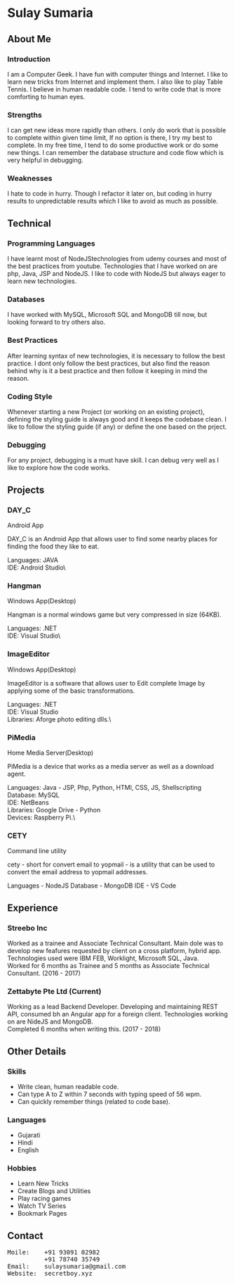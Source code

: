 # Sulay Sumaria

## About Me

### Introduction

I am a Computer Geek. I have fun with computer things and Internet. I like to learn new tricks from Internet and implement them. I also like to play Table Tennis. I believe in human readable code. I tend to write code that is more comforting to human eyes.

### Strengths

I can get new ideas more rapidly than others. I only do work that is possible to complete within given time limit, If no option is there, I try my best to complete. In my free time, I tend to do some productive work or do some new things. I can remember the database structure and code flow which is very helpful in debugging.

### Weaknesses

I hate to code in hurry. Though I refactor it later on, but coding in hurry results to unpredictable results which I like to avoid as much as possible.

## Technical

### Programming Languages

I have learnt most of NodeJStechnologies from udemy courses and most of the best practices from youtube. Technologies that I have worked on are php, Java, JSP and NodeJS. I like to code with NodeJS but always eager to learn new technologies.

### Databases

I have worked with MySQL, Microsoft SQL and MongoDB till now, but looking forward to try others also.

### Best Practices

After learning syntax of new technologies, it is necessary to follow the best practice. I dont only follow the best practices, but also find the reason behind why is it a best practice and then follow it keeping in mind the reason.

### Coding Style

Whenever starting a new Project (or working on an existing project), defining the styling guide is always good and it keeps the codebase clean. I like to follow the styling guide (if any) or define the one based on the prject.

### Debugging

For any project, debugging is a must have skill. I can debug very well as I like to explore how the code works.

## Projects

### DAY_C

Android App

DAY_C is an Android App that allows user to find some nearby places for finding the food they like to eat.

Languages: JAVA\
IDE: Android Studio\

### Hangman

Windows App(Desktop)

Hangman is a normal windows game but very compressed in size (64KB).

Languages: .NET\
IDE: Visual Studio\

### ImageEditor

Windows App(Desktop)

ImageEditor is a software that allows user to Edit complete Image by applying some of the basic transformations.

Languages: .NET\
IDE: Visual Studio\
Libraries: Aforge photo editing dlls.\

### PiMedia

Home Media Server(Desktop)

PiMedia is a device that works as a media server as well as a download agent.

Languages: Java - JSP, Php, Python, HTMl, CSS, JS, Shellscripting\
Database: MySQL\
IDE: NetBeans\
Libraries: Google Drive - Python\
Devices: Raspberry Pi.\

### CETY

Command line utility

cety - short for convert email to yopmail - is a utility that can be used to convert the email address to yopmail addresses.

Languages - NodeJS
Database - MongoDB
IDE - VS Code

## Experience

### Streebo Inc

Worked as a trainee and Associate Technical Consultant. Main dole was to develop new feafures requested by client on a cross platform, hybrid app. Technologies used were IBM FEB, Worklight, Microsoft SQL, Java.\
Worked for 6 months as Trainee and 5 months as Associate Technical Consultant. (2016 - 2017)

### Zettabyte Pte Ltd (Current)

Working as a lead Backend Developer. Developing and maintaining REST API, consumed bh an Angular app for a foreign client. Technologies working on are NideJS and MongoDB.\
Completed 6 months when writing this. (2017 - 2018)

## Other Details

### Skills

  - Write clean, human readable code.
  - Can type A to Z within 7 seconds with typing speed of 56 wpm.
  - Can quickly remember things (related to code base).

### Languages

  - Gujarati 
  - Hindi
  - English

### Hobbies

  - Learn New Tricks
  - Create Blogs and Utilities
  - Play racing games
  - Watch TV Series
  - Bookmark Pages

## Contact

<pre>
Moile:    +91 93091 02982
          +91 78740 35749
Email:    sulaysumaria@gmail.com
Website:  secretboy.xyz
</pre>
